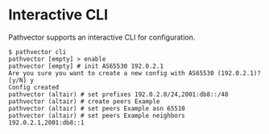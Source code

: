 # Interactive CLI

Pathvector supports an interactive CLI for configuration.

```
$ pathvector cli
pathvector [empty] > enable 
pathvector [empty] # init AS65530 192.0.2.1
Are you sure you want to create a new config with AS65530 (192.0.2.1)? [y/N] y
Config created
pathvector (altair) # set prefixes 192.0.2.0/24,2001:db8::/48
pathvector (altair) # create peers Example
pathvector (altair) # set peers Example asn 65510
pathvector (altair) # set peers Example neighbors 192.0.2.1,2001:db8::1
```
